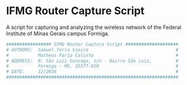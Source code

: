 # IFMG Router Capture Script

A script for capturing and analyzing the wireless network of the Federal Institute of Minas Gerais campus Formiga.

```bash
################# IFMG Router Capture Script ####################
# AUTHORS:  Samuel Terra Vieira                                 #
#           Matheus Faria Calixto                               #
# ADDRESS:  R. São Luiz Gonzaga, s/n - Bairro São Luiz,         #
#           Formiga - MG, 35577-010                             #
# DATE:     12/2016                                             #
#################################################################
```
